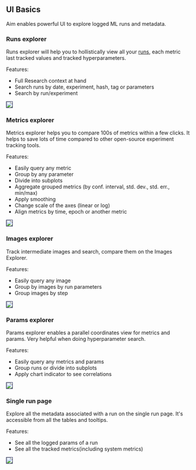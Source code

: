 ## UI Basics

Aim enables powerful UI to explore logged ML runs and metadata.

### Runs explorer
Runs explorer will help you to hollistically view all your [runs](./SDK_basics.html#create-a-run), each metric last tracked values and tracked hyperparameters.

Features:
- Full Research context at hand
- Search runs by date, experiment, hash, tag or parameters
- Search by run/experiment

<img style="border: 1px solid #1d2253" src="../../_static/images/ui_basics/runs.png" />

### Metrics explorer
Metrics explorer helps you to compare 100s of metrics within a few clicks.
It helps to save lots of time compared to other open-source experiment tracking tools.

Features:
- Easily query any metric
- Group by any parameter
- Divide into subplots
- Aggregate grouped metrics (by conf. interval, std. dev., std. err., min/max)
- Apply smoothing
- Change scale of the axes (linear or log)
- Align metrics by time, epoch or another metric

<img style="border: 1px solid #1d2253" src="../../_static/images/ui_basics/metrics.png" />

### Images explorer
Track intermediate images and search, compare them on the Images Explorer.

Features:
- Easily query any image
- Group by images by run parameters
- Group images by step

<img style="border: 1px solid #1d2253" src="../../_static/images/ui_basics/images.png" />

### Params explorer
Params explorer enables a parallel coordinates view for metrics and params. Very helpful when doing hyperparameter search.

Features:
- Easily query any metrics and params
- Group runs or divide into subplots
- Apply chart indicator to see correlations

<img style="border: 1px solid #1d2253" src="../../_static/images/ui_basics/params.png" />

### Single run page
Explore all the metadata associated with a run on the single run page.
It's accessible from all the tables and tooltips.

Features:
- See all the logged params of a run
- See all the tracked metrics(including system metrics)

<img style="border: 1px solid #1d2253" src="../../_static/images/ui_basics/single_run.png" />
